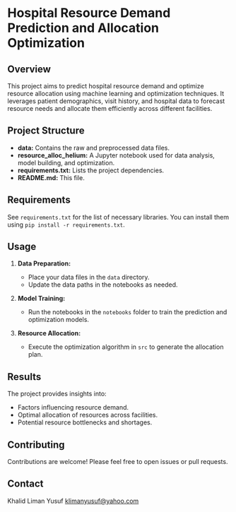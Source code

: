 # Hospital Resource Demand Prediction and Allocation Optimization

## Overview

This project aims to predict hospital resource demand and optimize resource allocation using machine learning and optimization techniques. It leverages patient demographics, visit history, and hospital data to forecast resource needs and allocate them efficiently across different facilities.

## Project Structure

* **data:** Contains the raw and preprocessed data files.
* **resource_alloc_helium:** A Jupyter notebook used for data analysis, model building, and optimization.
* **requirements.txt:** Lists the project dependencies.
* **README.md:** This file.

## Requirements

See `requirements.txt` for the list of necessary libraries. You can install them using `pip install -r requirements.txt`.

## Usage

1. **Data Preparation:** 
   - Place your data files in the `data` directory.
   - Update the data paths in the notebooks as needed.

2. **Model Training:**
   - Run the notebooks in the `notebooks` folder to train the prediction and optimization models.

3. **Resource Allocation:**
   - Execute the optimization algorithm in `src` to generate the allocation plan.

## Results

The project provides insights into:

* Factors influencing resource demand.
* Optimal allocation of resources across facilities.
* Potential resource bottlenecks and shortages.

## Contributing

Contributions are welcome! Please feel free to open issues or pull requests.

## Contact

 Khalid Liman Yusuf
klimanyusuf@yahoo.com
